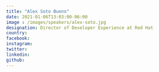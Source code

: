 ```yaml
---
title: "Alex Soto Bueno"
date: 2021-01-06T13:03:00-06:00
image : /images/speakers/alex-soto.jpg
designation: Director of Developer Experience at Red Hat
country: 
facebook: 
instagram: 
twitter: 
linkedin: 
github: 
---
```




